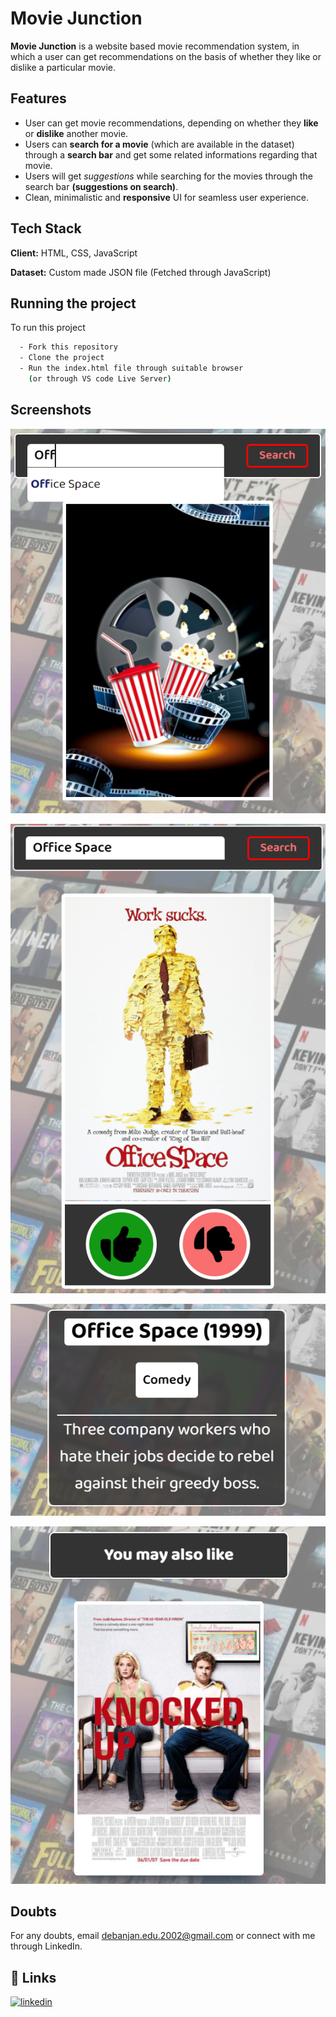 
# Movie Junction

**Movie Junction** is a website based movie recommendation system, in which a user can get recommendations on the basis of whether they like or dislike a particular movie.


## Features

- User can get movie recommendations, depending on whether they **like** or **dislike** another movie. 
- Users can **search for a movie** (which are available in the dataset) through a **search bar** and get some related informations regarding that movie.
- Users will get *suggestions* while searching for the movies through the search bar **(suggestions on search)**.  
- Clean, minimalistic and **responsive** UI for seamless user experience. 


## Tech Stack

**Client:** HTML, CSS, JavaScript

**Dataset:** Custom made JSON file (Fetched through JavaScript)


## Running the project

To run this project

```bash
  - Fork this repository
  - Clone the project
  - Run the index.html file through suitable browser 
    (or through VS code Live Server)
```
    
## Screenshots

![alt text](https://github.com/debanjan-2002/Movie-Recommender-System/blob/main/Images/Screenshots/Image_3.PNG?raw=true)

![App Screenshot](https://github.com/debanjan-2002/Movie-Recommender-System/blob/main/Images/Screenshots/Image_1.PNG?raw=true)

![App Screenshot](https://github.com/debanjan-2002/Movie-Recommender-System/blob/main/Images/Screenshots/Image_4.PNG?raw=true)

![App Screenshot](https://github.com/debanjan-2002/Movie-Recommender-System/blob/main/Images/Screenshots/Image_2.PNG?raw=true)


## Doubts

For any doubts, email debanjan.edu.2002@gmail.com or connect with me through LinkedIn.


## 🔗 Links
[![linkedin](https://img.shields.io/badge/linkedin-0A66C2?style=for-the-badge&logo=linkedin&logoColor=white)](https://www.linkedin.com/in/debanjan-poddar/)

